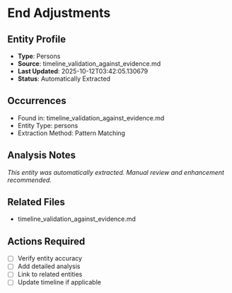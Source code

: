 # End Adjustments

## Entity Profile
- **Type**: Persons
- **Source**: timeline_validation_against_evidence.md
- **Last Updated**: 2025-10-12T03:42:05.130679
- **Status**: Automatically Extracted

## Occurrences
- Found in: timeline_validation_against_evidence.md
- Entity Type: persons
- Extraction Method: Pattern Matching

## Analysis Notes
*This entity was automatically extracted. Manual review and enhancement recommended.*

## Related Files
- timeline_validation_against_evidence.md

## Actions Required
- [ ] Verify entity accuracy
- [ ] Add detailed analysis
- [ ] Link to related entities
- [ ] Update timeline if applicable
